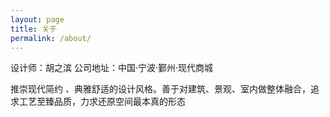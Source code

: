```yaml
---
layout: page
title: 关于
permalink: /about/
---
```

设计师：胡之滨
公司地址：中国·宁波·鄞州·现代商城

推崇现代简约 、典雅舒适的设计风格。善于对建筑、景观、室内做整体融合，追求工艺至臻品质，力求还原空间最本真的形态
